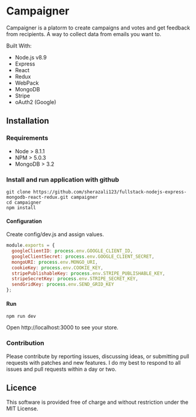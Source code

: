 # Campaigner

Campaigner is a platorm to create campaigns and votes and get feedback from recipients. A way to collect data from emails you want to.

Built With:

- Node.js v8.9
- Express
- React
- Redux
- WebPack
- MongoDB
- Stripe
- oAuth2 (Google)

## Installation

### Requirements
- Node > 8.1.1
- NPM > 5.0.3
- MongoDB > 3.2

### Install and run application with github

```
git clone https://github.com/sherazali123/fullstack-nodejs-express-mongodb-react-redux.git campaigner
cd campaigner
npm install
```
#### Configuration
Create config/dev.js and assign values.

```javascript
module.exports = {
  googleClientID: process.env.GOOGLE_CLIENT_ID,
  googleClientSecret: process.env.GOOGLE_CLIENT_SECRET,
  mongoURI: process.env.MONGO_URI,
  cookieKey: process.env.COOKIE_KEY,
  stripePublishableKey: process.env.STRIPE_PUBLISHABLE_KEY,
  stripeSecretKey: process.env.STRIPE_SECRET_KEY,
  sendGridKey: process.env.SEND_GRID_KEY
};
```
#### Run

```
npm run dev
```

Open http://localhost:3000 to see your store.

### Contribution

Please contribute by reporting issues, discussing ideas, or submitting pull requests with patches and new features. I do my best to respond to all issues and pull requests within a day or two.

## Licence
This software is provided free of charge and without restriction under the MIT License.
